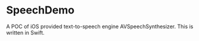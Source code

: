 # SpeechDemo
A POC of iOS provided text-to-speech engine AVSpeechSynthesizer. This is written in Swift.
